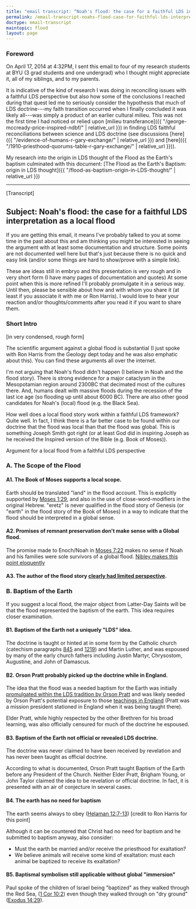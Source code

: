 ```yaml
---
title: "email transcript: “Noah's flood: the case for a faithful LDS interpretation as a local flood”"
permalink: /email-transcript-noahs-flood-case-for-faithful-lds-interpretation/
doctype: email-transcript
maintopic: flood
layout: page
---
```


### Foreword

On April 17, 2014 at 4:32PM, I sent this email to four of my research students at BYU (3 grad students and one undergrad) who I thought might appreciate it, all of my siblings, and to my parents.

It is indicative of the kind of research I was doing in reconciling issues with a faithful LDS perspective but also how some of the conclusions I reached during that quest led me to seriously consider the hypothesis that much of LDS doctrine---my faith transition occurred when I finally concluded it was likely all---was simply a product of an earlier cultural milieu.  This was not the first time I had noticed or relied upon [milieu transferance]({{ "/george-mccready-price-inspired-ndbf/" | relative_url }}) in finding LDS faithful reconciliations between science and LDS doctrine (see discussions [here]({{ "/evidence-of-humans-r-gary-exchange/" | relative_url }}) and [here]({{ "/1910-priesthood-quorums-table-r-gary-exchange/" | relative_url }})).

My research into the origin in LDS thought of the Flood as the Earth's baptism
culminated with this document:  [The Flood as the Earth's Baptism: origin in LDS thought]({{ "/flood-as-baptism-origin-in-LDS-thought/" | relative_url }})


---

[Transcript]

## Subject: Noah's flood: the case for a faithful LDS interpretation as a local flood

If you are getting this email, it means I've probably talked to you at some time in the past about this and am thinking you might be interested in seeing the argument with at least some documentation and structure.  Some points are not documented well here but that's just because there is no quick and easy link (and/or some things are hard to show/prove with a simple link).

These are ideas still in embryo and this presentation is very rough and in very short form (I have many pages of documentation and quotes)  At some point when this is more refined I'll probably promulgate it in a serious way.  Until then, please be sensible about how and with whom you share it (at least if you associate it with me or Ron Harris).  I would love to hear your reaction and/or thoughts/comments after you read it if you want to share them.

### Short Intro

[in very condensed, rough form]

The scientific argument against a global flood is substantial (I just spoke with Ron Harris from the Geology dept today and he was also emphatic about this).  You can find these arguments all over the internet.  

I'm not arguing that Noah's flood didn't happen (I believe in Noah and the flood story).  There is strong evidence for a major cataclysm in the Mesopotamian region around 2300BC that decimated most of the cultures there.  And, humans dealt with massive floods during the recession of the last ice age (so flooding up until about 6000 BC).  There are also other good candidates for Noah's (local) flood (e.g. the Black Sea).

How well does a local flood story work within a faithful LDS framework?  Quite well.  In fact, I think there is a far better case to be found within our doctrine that the flood was local than that the flood was global.  This is something Joseph Smith got right (or at least God did in inspiring Joseph as he received the Inspired version of the Bible (e.g. Book of Moses)).

Argument for a local flood from a faithful LDS perspective

### A. The Scope of the Flood

#### A1. The Book of Moses supports a local scope.

Earth should be translated "land" in the flood account.  This is explicitly supported by [Moses 1:29](https://www.churchofjesuschrist.org/study/scriptures/pgp/moses/1.29?lang=eng), and also in the use of close-word-modifiers in the original Hebrew.  "eretz" is never qualified in the flood story of Genesis (or "earth" in the flood story of the Book of Moses) in a way to indicate that the flood should be interpreted in a global sense.

#### A2. Promises of remnant preservation don't make sense with a Global flood.

The promise made to Enoch/Noah in [Moses 7:22](https://www.lds.org/scriptures/pgp/moses/7.22?lang=eng) makes no sense if Noah and his families were sole survivors of a global flood.  [Nibley makes this point eloquently](http://maxwellinstitute.byu.edu/publications/transcripts/I00073-Before_Adam.html)

#### A3. The author of the flood story [clearly had limited perspective](http://scottwoodward.org/flood_noahspointofview.html).

### B. Baptism of the Earth

If you suggest a local flood, the major object from Latter-Day Saints will be that the flood represented the baptism of the earth.  This idea requires closer examination.

#### B1. Baptism of the Earth not a uniquely "LDS" idea.

The doctrine is taught or hinted at in some form by the Catholic church (catechism paragraphs [845](http://www.scborromeo.org/ccc/para/845.htm) and [1219](http://www.scborromeo.org/ccc/para/1219.htm)) and Martin Luther, and was espoused by many of the early church fathers including Justin Martyr, Chrysostom, Augustine, and John of Damascus.

#### B2. Orson Pratt probably picked up the doctrine while in England.

The idea that the flood was a needed baptism for the Earth was initially [promulgated within the LDS tradition by Orson Pratt](https://archive.org/details/waterbaptismorso00prat) and was likely seeded by Orson Pratt's potential exposure to those [teachings in England](http://anglicanhistory.org/england/misc/evans_dove1848.html) (Pratt was a mission president stationed in England when it was being taught there).

Elder Pratt, while highly respected by the other Brethren for his broad learning, was also officially censured for much of the doctrine he espoused.

#### B3. Baptism of the Earth not official or revealed LDS doctrine.

The doctrine was never claimed to have been received by revelation and has never been taught as official doctrine.

According to what is documented, Orson Pratt taught Baptism of the Earth before any President of the Church.  Neither Elder Pratt, Brigham Young, or John Taylor claimed the idea to be revelation or official doctrine.  In fact, it is  presented with an air of conjecture in several cases.

#### B4. The earth has no need for baptism

The earth seems always to obey ([Helaman 12:7-13](https://www.lds.org/scriptures/bofm/hel/12.7-13?lang=eng)) [credit to Ron Harris for this point]

Although it can be countered that Christ had no need for baptism and he submitted to baptism anyway, also consider:

* Must the earth be married and/or receive the priesthood for exaltation?
* We believe animals will receive some kind of exaltation: must each animal be baptized to receive its exaltation?

#### B5. Baptismal symbolism still applicable without global "immersion"

Paul spoke of the children of Israel being "baptized" as they walked through the Red Sea,  ([1 Cor 10:2](https://www.lds.org/scriptures/nt/1-cor/10.2?lang=eng)) even though they walked through on "dry ground" ([Exodus 14:29](https://www.lds.org/scriptures/ot/ex/14.29?lang=eng)).
